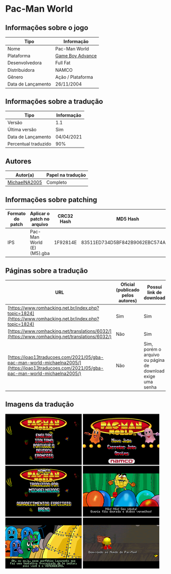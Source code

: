 # Pac-Man World

## Informações sobre o jogo

| Tipo | Informação |
| ----------- | ----------- |
| Nome | Pac\-Man World |
| Plataforma | [Game Boy Advance](../) |
| Desenvolvedora | Full Fat |
| Distribuidora | NAMCO |
| Gênero | Ação / Plataforma |
| Data de Lançamento | 26/11/2004 |

## Informações sobre a tradução

| Tipo | Informação |
| ----------- | ----------- |
| Versão | 1\.1 |
| Última versão | Sim |
| Data de Lançamento | 04/04/2021 |
| Percentual traduzido | 90% |

## Autores

| Autor(a) | Papel na tradução |
| ----------- | ----------- |
| [MichaelNA2005](../../../autores/michaelna2005/) | Completo |

## Informações sobre patching

| Formato do patch | Aplicar o patch no arquivo | CRC32 Hash | MD5 Hash |
| ----------- | ----------- | ----------- | ----------- |
| IPS | Pac\-Man World \(E\) \(M5\)\.gba | 1F92814E | 83511ED734D5BF842B9062EBC574A434 |

## Páginas sobre a tradução

| URL | Oficial (publicado pelos autores) | Possuí link de download |
| ----------- | ----------- | ----------- |
| [https://www.romhacking.net.br/index.php?topic=1824](https://www.romhacking.net.br/index.php?topic=1824) | Sim | Sim |
| [https://www.romhacking.net/translations/6032/](https://www.romhacking.net/translations/6032/) | Não | Sim |
| [https://joao13traducoes.com/2021/05/gba-pac-man-world-michaelna2005/](https://joao13traducoes.com/2021/05/gba-pac-man-world-michaelna2005/) | Não | Sim, porém o arquivo ou página de download exige uma senha |

## Imagens da tradução

![Imagem de exemplo da tradução 1](1.png)
![Imagem de exemplo da tradução 2](2.png)
![Imagem de exemplo da tradução 3](3.png)
![Imagem de exemplo da tradução 4](4.png)
![Imagem de exemplo da tradução 5](5.png)
![Imagem de exemplo da tradução 6](6.png)